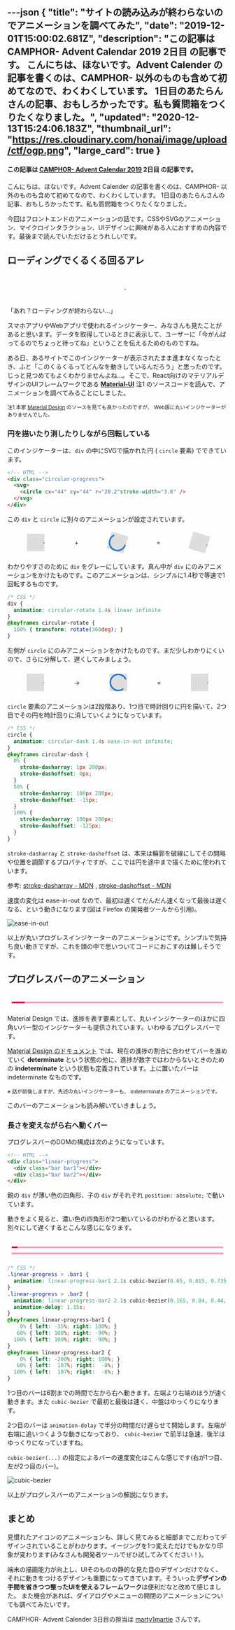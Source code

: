 ---json
{
  "title": "サイトの読み込みが終わらないのでアニメーションを調べてみた",
  "date": "2019-12-01T15:00:02.681Z",
  "description": "この記事は CAMPHOR- Advent Calendar 2019 2日目 の記事です。  こんにちは、ほないです。Advent Calender の記事を書くのは、CAMPHOR- 以外のものも含めて初めてなので、わくわくしています。 1日目のあたらんさんの記事、おもしろかったです。私も質問箱をつくりたくなりました。",
  "updated": "2020-12-13T15:24:06.183Z",
  "thumbnail_url": "https://res.cloudinary.com/honai/image/upload/ctf/ogp.png",
  "large_card": true
}
---

#### この記事は [CAMPHOR- Advent Calendar 2019](http://advent.camph.net/) **2日目** の記事です。

こんにちは、ほないです。Advent Calender の記事を書くのは、CAMPHOR- 以外のものも含めて初めてなので、わくわくしています。
1日目のあたらんさんの記事、おもしろかったです。私も質問箱をつくりたくなりました。

今回はフロントエンドのアニメーションの話です。CSSやSVGのアニメーション、マイクロインタラクション、UIデザインに興味がある人におすすめの内容です。最後まで読んでいただけるとうれしいです。

## ローディングでくるくる回るアレ

<div class="component-box">
  <div class="circular-progress secondary indeterminate">
    <svg viewBox="22 22 44 44">
      <circle cx="44" cy="44" r="20.2" fill="none" stroke-width="3.6"></circle>
    </svg>
  </div>
</div>

「あれ？ローディングが終わらない…」

スマホアプリやWebアプリで使われるインジケーター、みなさんも見たことがあると思います。データを取得しているときに表示して、ユーザーに「今がんばってるのでちょっと待ってね」ということを伝えるためのものですね。

ある日、あるサイトでこのインジケーターが表示されたまま進まなくなったとき、ふと「このくるくるってどんなを動きしているんだろう」と思ったのです。
じっと見つめてもよくわかりませんよね…。そこで、React向けのマテリアルデザインのUIフレームワークである [**Material-UI**](https://material-ui.com/) 注1 のソースコードを読んで、アニメーションを調べてみることにしました。

<small>注1 本家 [Material Design](https://material.io/) のソースを見ても良かったのですが、 Web版に丸いインジケーターがありませんでした。</small>

### 円を描いたり消したりしながら回転している

このインジケーターは、`div` の中にSVGで描かれた円 ( `circle` 要素) でできています。
```html
<!-- HTML -->
<div class="circular-progress">
  <svg>
    <circle cx="44" cy="44" r="20.2"stroke-width="3.6" />
  </svg>
</div>
```
この `div` と `circle` に別々のアニメーションが設定されています。

  <div class="component-box">
  <div class="circular-progress primary indeterminate" style="background-color: #ddd; animation: none;">
      <svg viewBox="22 22 44 44">
        <circle cx="44" cy="44" r="20.2" fill="none" stroke-width="3.6"></circle>
      </svg>
    </div>
    <span>+</span>
    <div class="circular-progress primary indeterminate" style="background-color: #ddd;">
      <svg viewBox="22 22 44 44">
        <circle cx="44" cy="44" r="20.2" fill="none" stroke-width="3.6" style="animation: none;"></circle>
      </svg>
    </div>
    <span>=</span>
    <div class="circular-progress primary indeterminate" style="background-color: #ddd;">
      <svg viewBox="22 22 44 44">
        <circle cx="44" cy="44" r="20.2" fill="none" stroke-width="3.6"></circle>
      </svg>
    </div>
  </div>

わかりやすさのために `div` をグレーにしています。真ん中が `div` にのみアニメーションをかけたものです。このアニメーションは、シンプルに1.4秒で等速で1回転するものです。

```css
/* CSS */
div {
  animation: circular-rotate 1.4s linear infinite
}
@keyframes circular-rotate {
  100% { transform: rotate(360deg); }
}
```

左側が `circle` にのみアニメーションをかけたものです。まだ少しわかりにくいので、さらに分解して、遅くしてみましょう。

  <div class="component-box">
    <div class="circular-progress primary indeterminate" style="background-color: #ddd; animation: none;">
      <svg viewBox="22 22 44 44">
        <circle cx="44" cy="44" r="20.2" fill="none" stroke-width="3.6"
          style="animation: circular-dash-1 2s ease-in infinite"></circle>
      </svg>
    </div>
    <span>→</span>
    <div class="circular-progress primary indeterminate" style="background-color: #ddd; animation: none;">
      <svg viewBox="22 22 44 44">
        <circle cx="44" cy="44" r="20.2" fill="none" stroke-width="3.6"
          style="animation: circular-dash-2 2s ease-out infinite"></circle>
      </svg>
    </div>
    <span>=</span>
    <div class="circular-progress primary indeterminate" style="background-color: #ddd; animation: none;">
      <svg viewBox="22 22 44 44">
        <circle cx="44" cy="44" r="20.2" fill="none" stroke-width="3.6"
          style="animation: circular-dash 4s ease-in-out infinite"></circle>
      </svg>
    </div>
  </div>

`circle` 要素のアニメーションは2段階あり、1つ目で時計回りに円を描いて、2つ目でその円を時計回りに消していくようになっています。
```css
/* CSS */
circle {
  animation: circular-dash 1.4s ease-in-out infinite;
}
@keyframes circular-dash {
  0% {
    stroke-dasharray: 1px 200px;
    stroke-dashoffset: 0px;
  }
  50% {
    stroke-dasharray: 100px 200px;
    stroke-dashoffset: -15px;
  }
  100% {
    stroke-dasharray: 100px 200px;
    stroke-dashoffset: -125px;
  }
}
```
`stroke-dasharray` と `stroke-dashoffset` は、本来は輪郭を破線にしてその間隔や位置を調節するプロパティですが、ここでは円を途中まで描くために使われています。

参考: [stroke-dasharray - MDN](https://developer.mozilla.org/en-US/docs/Web/SVG/Attribute/stroke-dasharray) , [stroke-dashoffset - MDN](https://developer.mozilla.org/en-US/docs/Web/SVG/Attribute/stroke-dashoffset)

速度の変化は ease-in-out なので、最初は遅くてだんだん速くなって最後は遅くなる、という動きになります(図は Firefox の開発者ツールから引用)。

![ease-in-out](https://res.cloudinary.com/honai/image/upload/f_auto/ctf/ease-in-out.png)

以上が丸いプログレスインジケーターのアニメーションにです。シンプルで気持ち良い動きですが、これを頭の中で思いついてコードにおこすのは難しそうです。

## プログレスバーのアニメーション

  <div class="component-box">
    <div class="linear-progress indeterminate secondary">
      <div class="bar bar1"></div>
      <div class="bar bar2"></div>
    </div>
  </div>

Material Design では、進捗を表す要素として、丸いインジケーターのほかに四角いバー型のインジケーターも提供されています。いわゆるプログレスバーです。

[Material Design のドキュメント](https://material.io/components/progress-indicators/) では、現在の進捗の割合に合わせてバーを進めていく **determinate** という状態の他に、進捗が数字ではわからないときのための **indeterminate** という状態も定義されています。上に置いたバーは indeterminate なものです。

<small>※ 話が前後しますが、先述の丸いインジケーターも、 indeterminate のアニメーションです。</small>

このバーのアニメーションも読み解いていきましょう。

### 長さを変えながら右へ動くバー

プログレスバーのDOMの構成は次のようになっています。

```html
<!-- HTML -->
<div class="linear-progress">
  <div class="bar bar1"></div>
  <div class="bar bar2"></div>
</div>
```

親の `div` が薄い色の四角形、子の `div` がそれぞれ `position: absolute;` で動いています。

動きをよく見ると、濃い色の四角形が2つ動いているのがわかると思います。別々にして遅くするとこんな感じになります。

  <div class="component-box column">
    <div class="linear-progress indeterminate secondary">
      <div class="bar bar1" style="animation-duration: 5s;"></div>
    </div>
    <div class="linear-progress indeterminate secondary">
      <div class="bar bar2" style="animation-duration: 5s; animation-delay: 2.5s;"></div>
    </div>
  </div>

```css
/* CSS */
.linear-progress > .bar1 {
  animation: linear-progress-bar1 2.1s cubic-bezier(0.65, 0.815, 0.735, 0.395) infinite;
}
.linear-progress > .bar2 {
  animation: linear-progress-bar2 2.1s cubic-bezier(0.165, 0.84, 0.44, 1) infinite;
  animation-delay: 1.15s;
}
@keyframes linear-progress-bar1 {
    0% { left: -35%; right: 100%; }
   60% { left: 100%; right: -90%; }
  100% { left: 100%; right: -90%; }
}
@keyframes linear-progress-bar2 {
    0% { left: -200%; right: 100%; }
   60% { left:  107%; right:  -8%; }
  100% { left:  107%; right:  -8%; }
}
```

1つ目のバーは6割までの時間で左から右へ動きます。左端より右端のほうが速く動きます。また `cubic-bezier` で最初と最後は速く、中盤はゆっくりになります。

2つ目のバーは `animation-delay` で半分の時間だけ遅らせて開始します。左端が右端に追いつくような動きになっており、 `cubic-bezier` で前半は急速、後半はゆっくりになっていますね。

`cubic-bezier(...)` の指定によるバーの速度変化はこんな感じです(右が1つ目、左が2つ目のバー)。

![cubic-bezier](https://res.cloudinary.com/honai/image/upload/f_auto/ctf/cubic-bezier.png)

以上がプログレスバーのアニメーションの解説になります。

## まとめ

見慣れたアイコンのアニメーションも、詳しく見てみると細部までこだわってデザインされていることがわかります。イージングを1つ変えただけでもかなり印象が変わります(みなさんも開発者ツールでぜひ試してみてください！)。

端末の描画能力が向上し、UIそのものの静的な見た目のデザインだけでなく、それに動きをつけるデザインも重要になってきています。そういった**デザインの手間を省きつつ整ったUIを使えるフレームワーク**は便利だなと改めて感じました。
また機会があれば、ダイアログやメニューの開閉のアニメーションについても調べてみたいです。

CAMPHOR- Advent Calender 3日目の担当は [marty1martie](https://skstmsk-portfolio.firebaseapp.com/) さんです。

  <style>
    .component-box {
      --primary: #1976d2;
      --secondary: #dc004e;
      --primary-trans: rgb(167, 202, 237);
      --secondary-trans: rgb(241, 158, 187);
      display: flex;
      justify-content: space-around;
      padding: 10px;
      align-items: center;
    }

    .component-box.column {
      flex-flow: column nowrap;
    }

    .circular-progress {
      width: 40px;
      height: 40px;
      display: 'inline-block';
    }

    .circular-progress.indeterminate {
      animation: circular-rotate 1.4s linear infinite
    }

    .circular-progress svg {
      display: block;
    }

    .circular-progress.primary circle {
      stroke: var(--primary);
    }
    .circular-progress.secondary circle {
      stroke: var(--secondary);
    }

    .circular-progress.indeterminate circle {
      animation: circular-dash 1.4s ease-in-out infinite;
      stroke-dasharray: 80px 200px;
      stroke-dashoffset: 0px;
    }

    @keyframes circular-rotate {
      100% {
        transform: rotate(360deg);
      }
    }

    @keyframes circular-dash {
      0% {
        stroke-dasharray: 1px 200px;
        stroke-dashoffset: 0px;
      }

      50% {
        stroke-dasharray: 100px 200px;
        stroke-dashoffset: -15px;
      }

      100% {
        stroke-dasharray: 100px 200px;
        stroke-dashoffset: -125px;
      }
    }

    @keyframes circular-dash-1 {
      0% {
        stroke-dasharray: 1px 200px;
        stroke-dashoffset: 0px;
      }

      100% {
        stroke-dasharray: 100px 200px;
        stroke-dashoffset: -15px;
      }
    }

    @keyframes circular-dash-2 {
      0% {
        stroke-dasharray: 100px 200px;
        stroke-dashoffset: -15px;
      }

      100% {
        stroke-dasharray: 100px 200px;
        stroke-dashoffset: -125px;
      }
    }

    .linear-progress {
      height: 4px;
      width: 100%;
      margin-top: 10px;
      overflow: hidden;
      position: relative;
    }

    .linear-progress.primary {
      background-color: var(--primary-trans);
    }

    .linear-progress.secondary {
      background-color: var(--secondary-trans);
    }

    .linear-progress > .bar {
      top: 0;
      left: 0;
      width: 100%;
      bottom: 0;
      position: absolute;
      transition: transform 0.2s linear;
      transform-origin: left;
    }

    .linear-progress.primary > .bar {
      background-color: var(--primary);
    }

    .linear-progress.secondary > .bar {
      background-color: var(--secondary);
    }

    .linear-progress > .bar.bar1 {
      width: auto;
      animation: MuiLinearProgress-keyframes-indeterminate1 2.1s cubic-bezier(0.65, 0.815, 0.735, 0.395) infinite;
    }

    .linear-progress > .bar.bar2 {
      width: auto;
      animation: MuiLinearProgress-keyframes-indeterminate2 2.1s cubic-bezier(0.165, 0.84, 0.44, 1) infinite;
      animation-delay: 1.15s;
    }

    @keyframes MuiLinearProgress-keyframes-indeterminate1 {
      0% {
        left: -35%;
        right: 100%;
      }

      60% {
        left: 100%;
        right: -90%;
      }

      100% {
        left: 100%;
        right: -90%;
      }
    }

    @keyframes MuiLinearProgress-keyframes-indeterminate2 {
      0% {
        left: -200%;
        right: 100%;
      }

      60% {
        left: 107%;
        right: -8%;
      }

      100% {
        left: 107%;
        right: -8%;
      }
    }

    @keyframes linear-1-1 {

    }
  </style>

